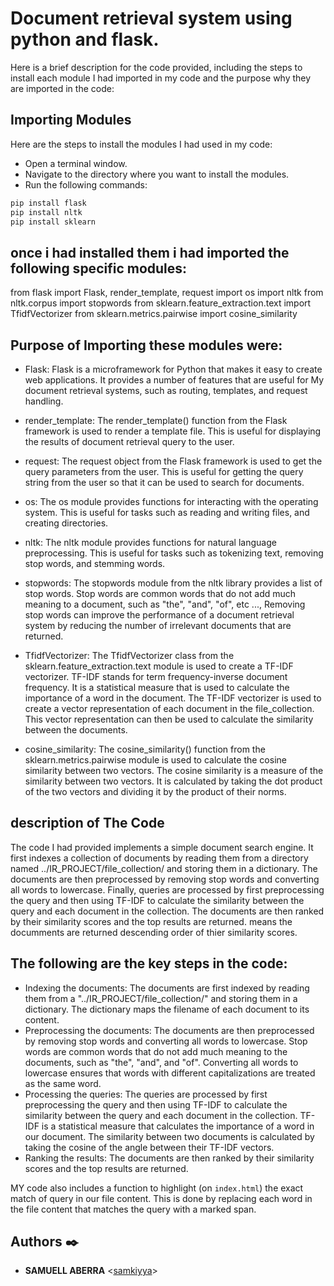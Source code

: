 # Document retrieval system using python and flask.

Here is a brief description for the code provided, including the steps to install each module I had imported in my code and the purpose why they are imported in the code:

## Importing Modules

Here are the steps to install the modules I had used in my code:

* Open a terminal window.
* Navigate to the directory where you want to install the modules.
* Run the following commands:
``` bash
pip install flask
pip install nltk
pip install sklearn
```
## once i had installed them i had imported the following specific modules:
from flask import Flask, render_template, request
import os
import nltk
from nltk.corpus import stopwords
from sklearn.feature_extraction.text import TfidfVectorizer
from sklearn.metrics.pairwise import cosine_similarity

## Purpose of Importing these modules were:

* Flask: 
Flask is a microframework for Python that makes it easy to create web applications. It provides a number of features that are useful for My document retrieval systems, such as routing, templates, and request handling.

* render_template: 
The render_template() function from the Flask framework is used to render a template file. This is useful for displaying the results of document retrieval query to the user.

* request: 
The request object from the Flask framework is used to get the query parameters from the user. This is useful for getting the query string from the user so that it can be used to search for documents.

* os: 
The os module provides functions for interacting with the operating system. This is useful for tasks such as reading and writing files, and creating directories.

* nltk: 
The nltk module provides functions for natural language preprocessing. This is useful for tasks such as tokenizing text, removing stop words, and stemming words.

* stopwords: 
The stopwords module from the nltk library provides a list of stop words. Stop words are common words that do not add much meaning to a document, such as "the", "and",  "of", etc ..., Removing stop words can improve the performance of a document retrieval system by reducing the number of irrelevant documents that are returned.

* TfidfVectorizer: 
The TfidfVectorizer class from the sklearn.feature_extraction.text module is used to create a TF-IDF vectorizer. TF-IDF stands for term frequency-inverse document frequency. It is a statistical measure that is used to calculate the importance of a word in the document. The TF-IDF vectorizer is used to create a vector representation of each document in the file_collection. This vector representation can then be used to calculate the similarity between the documents.

* cosine_similarity: The cosine_similarity() function from the sklearn.metrics.pairwise module is used to calculate the cosine similarity between two vectors. The cosine similarity is a measure of the similarity between two vectors. It is calculated by taking the dot product of the two vectors and dividing it by the product of their norms.


## description of The Code

The code I had provided implements a simple document search engine. It first indexes a collection of documents by reading them from a directory named ../IR_PROJECT/file_collection/ and storing them in a dictionary. The documents are then preprocessed by removing stop words and converting all words to lowercase. Finally, queries are processed by first preprocessing the query and then using TF-IDF to calculate the similarity between the query and each document in the collection. The documents are then ranked by their similarity scores and the top results are returned. means the documments are returned descending order of thier similarity scores.

## The following are the key steps in the code:

* Indexing the documents:
   The documents are first indexed by reading them from a "../IR_PROJECT/file_collection/" and storing them in a dictionary. The dictionary maps the filename of each document to its content.
* Preprocessing the documents: 
    The documents are then preprocessed by removing stop words and converting all words to lowercase. Stop words are common words that do not add much meaning to the documents, such as "the", "and", and "of". Converting all words to lowercase ensures that words with different capitalizations are treated as the same word.
* Processing the queries: 
    The queries are processed by first preprocessing the query and then using TF-IDF to calculate the similarity between the query and each document in the collection. TF-IDF is a statistical measure that calculates the importance of a word in our document. The similarity between two documents is calculated by taking the cosine of the angle between their TF-IDF vectors.
* Ranking the results: 
    The documents are then ranked by their similarity scores and the top results are returned.

MY code also includes a function to highlight  (on `index.html`) the exact match of query in our file content. This is done by replacing each word in the file content that matches the query with a marked span.

## Authors :black_nib:

* __SAMUELL ABERRA__ <[samkiyya](https://github.com/samkkiyya)>

